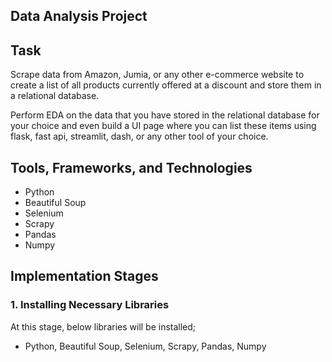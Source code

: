## Data Analysis Project

## Task 

Scrape data from Amazon, Jumia, or any other e-commerce website to create a list of all products currently offered at a discount and store them in a relational database.

Perform EDA on the data  that you have stored in the relational database for your choice and even build a UI page where you can list these items using flask, fast api, streamlit, dash, or any other tool of your choice.

## Tools, Frameworks, and Technologies 

 - Python 
 - Beautiful Soup 
 - Selenium 
 - Scrapy 
 - Pandas 
 - Numpy 

 ## Implementation Stages 

 ### 1. Installing Necessary Libraries 
 At this stage, below libraries will be installed;

 - Python, Beautiful Soup, Selenium, Scrapy, Pandas, Numpy





